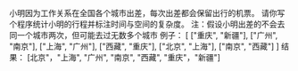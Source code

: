 小明因为工作关系在全国各个城市出差，每次出差都会保留出行的机票。 请你写个程序统计小明的行程并标注时间与空间的复杂度。
注：假设小明出差的不会去同一个城市两次，但可能去过无数多个城市
例子：
[
     ["重庆", "新疆"],
     ["广州", "南京"],
     ["上海", "广州"],
     ["西藏", "重庆"],
     ["北京", "上海"],
     ["南京", "西藏"]
]
结果： [北京"，"上海", "广州", "南京", "西藏", "重庆"，"新疆"]